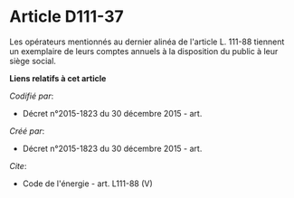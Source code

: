 # Article D111-37

Les opérateurs mentionnés au dernier alinéa de l'article L. 111-88 tiennent un exemplaire de leurs comptes annuels à la
disposition du public à leur siège social.

**Liens relatifs à cet article**

_Codifié par_:

  - Décret n°2015-1823 du 30 décembre 2015 - art.

_Créé par_:

  - Décret n°2015-1823 du 30 décembre 2015 - art.

_Cite_:

  - Code de l'énergie - art. L111-88 (V)
